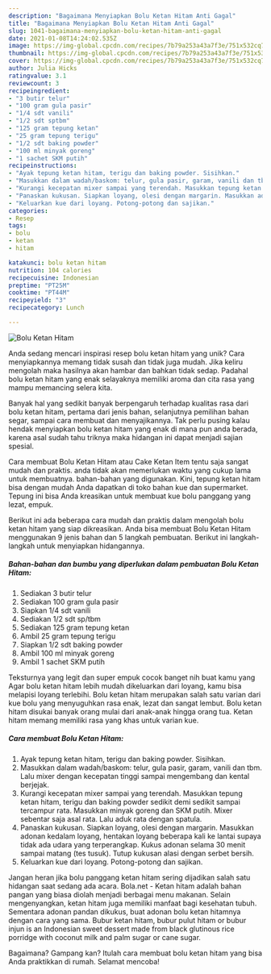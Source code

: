 ```yaml
---
description: "Bagaimana Menyiapkan Bolu Ketan Hitam Anti Gagal"
title: "Bagaimana Menyiapkan Bolu Ketan Hitam Anti Gagal"
slug: 1041-bagaimana-menyiapkan-bolu-ketan-hitam-anti-gagal
date: 2021-01-08T14:24:02.535Z
image: https://img-global.cpcdn.com/recipes/7b79a253a43a7f3e/751x532cq70/bolu-ketan-hitam-foto-resep-utama.jpg
thumbnail: https://img-global.cpcdn.com/recipes/7b79a253a43a7f3e/751x532cq70/bolu-ketan-hitam-foto-resep-utama.jpg
cover: https://img-global.cpcdn.com/recipes/7b79a253a43a7f3e/751x532cq70/bolu-ketan-hitam-foto-resep-utama.jpg
author: Julia Hicks
ratingvalue: 3.1
reviewcount: 3
recipeingredient:
- "3 butir telur"
- "100 gram gula pasir"
- "1/4 sdt vanili"
- "1/2 sdt sptbm"
- "125 gram tepung ketan"
- "25 gram tepung terigu"
- "1/2 sdt baking powder"
- "100 ml minyak goreng"
- "1 sachet SKM putih"
recipeinstructions:
- "Ayak tepung ketan hitam, terigu dan baking powder. Sisihkan."
- "Masukkan dalam wadah/baskom: telur, gula pasir, garam, vanili dan tbm. Lalu mixer dengan kecepatan tinggi sampai mengembang dan kental berjejak."
- "Kurangi kecepatan mixer sampai yang terendah. Masukkan tepung ketan hitam, terigu dan baking powder sedikit demi sedikit sampai tercampur rata. Masukkan minyak goreng dan SKM putih. Mixer sebentar saja asal rata. Lalu aduk rata dengan spatula."
- "Panaskan kukusan. Siapkan loyang, olesi dengan margarin. Masukkan adonan kedalam loyang, hentakan loyang beberapa kali ke lantai supaya tidak ada udara yang terperangkap. Kukus adonan selama 30 menit sampai matang (tes tusuk). Tutup kukusan alasi dengan serbet bersih."
- "Keluarkan kue dari loyang. Potong-potong dan sajikan."
categories:
- Resep
tags:
- bolu
- ketan
- hitam

katakunci: bolu ketan hitam 
nutrition: 104 calories
recipecuisine: Indonesian
preptime: "PT25M"
cooktime: "PT44M"
recipeyield: "3"
recipecategory: Lunch

---
```



![Bolu Ketan Hitam](https://img-global.cpcdn.com/recipes/7b79a253a43a7f3e/751x532cq70/bolu-ketan-hitam-foto-resep-utama.jpg)

Anda sedang mencari inspirasi resep bolu ketan hitam yang unik? Cara menyiapkannya memang tidak susah dan tidak juga mudah. Jika keliru mengolah maka hasilnya akan hambar dan bahkan tidak sedap. Padahal bolu ketan hitam yang enak selayaknya memiliki aroma dan cita rasa yang mampu memancing selera kita.

Banyak hal yang sedikit banyak berpengaruh terhadap kualitas rasa dari bolu ketan hitam, pertama dari jenis bahan, selanjutnya pemilihan bahan segar, sampai cara membuat dan menyajikannya. Tak perlu pusing kalau hendak menyiapkan bolu ketan hitam yang enak di mana pun anda berada, karena asal sudah tahu triknya maka hidangan ini dapat menjadi sajian spesial.

Cara membuat Bolu Ketan Hitam atau Cake Ketan Item tentu saja sangat mudah dan praktis. anda tidak akan memerlukan waktu yang cukup lama untuk membuatnya. bahan-bahan yang digunakan. Kini, tepung ketan hitam bisa dengan mudah Anda dapatkan di toko bahan kue dan supermarket. Tepung ini bisa Anda kreasikan untuk membuat kue bolu panggang yang lezat, empuk.


Berikut ini ada beberapa cara mudah dan praktis dalam mengolah bolu ketan hitam yang siap dikreasikan. Anda bisa membuat Bolu Ketan Hitam menggunakan 9 jenis bahan dan 5 langkah pembuatan. Berikut ini langkah-langkah untuk menyiapkan hidangannya.

<!--inarticleads1-->

##### Bahan-bahan dan bumbu yang diperlukan dalam pembuatan Bolu Ketan Hitam:

1. Sediakan 3 butir telur
1. Sediakan 100 gram gula pasir
1. Siapkan 1/4 sdt vanili
1. Sediakan 1/2 sdt sp/tbm
1. Sediakan 125 gram tepung ketan
1. Ambil 25 gram tepung terigu
1. Siapkan 1/2 sdt baking powder
1. Ambil 100 ml minyak goreng
1. Ambil 1 sachet SKM putih


Teksturnya yang legit dan super empuk cocok banget nih buat kamu yang Agar bolu ketan hitam lebih mudah dikeluarkan dari loyang, kamu bisa melapisi loyang terlebihi. Bolu ketan hitam merupakan salah satu varian dari kue bolu yang menyuguhkan rasa enak, lezat dan sangat lembut. Bolu ketan hitam disukai banyak orang mulai dari anak-anak hingga orang tua. Ketan hitam memang memiliki rasa yang khas untuk varian kue. 

<!--inarticleads2-->

##### Cara membuat Bolu Ketan Hitam:

1. Ayak tepung ketan hitam, terigu dan baking powder. Sisihkan.
1. Masukkan dalam wadah/baskom: telur, gula pasir, garam, vanili dan tbm. Lalu mixer dengan kecepatan tinggi sampai mengembang dan kental berjejak.
1. Kurangi kecepatan mixer sampai yang terendah. Masukkan tepung ketan hitam, terigu dan baking powder sedikit demi sedikit sampai tercampur rata. Masukkan minyak goreng dan SKM putih. Mixer sebentar saja asal rata. Lalu aduk rata dengan spatula.
1. Panaskan kukusan. Siapkan loyang, olesi dengan margarin. Masukkan adonan kedalam loyang, hentakan loyang beberapa kali ke lantai supaya tidak ada udara yang terperangkap. Kukus adonan selama 30 menit sampai matang (tes tusuk). Tutup kukusan alasi dengan serbet bersih.
1. Keluarkan kue dari loyang. Potong-potong dan sajikan.


Jangan heran jika bolu panggang ketan hitam sering dijadikan salah satu hidangan saat sedang ada acara. Bola.net - Ketan hitam adalah bahan pangan yang biasa diolah menjadi berbagai menu makanan. Selain mengenyangkan, ketan hitam juga memiliki manfaat bagi kesehatan tubuh. Sementara adonan pandan dikukus, buat adonan bolu ketan hitamnya dengan cara yang sama. Bubur ketan hitam, bubur pulut hitam or bubur injun is an Indonesian sweet dessert made from black glutinous rice porridge with coconut milk and palm sugar or cane sugar. 

Bagaimana? Gampang kan? Itulah cara membuat bolu ketan hitam yang bisa Anda praktikkan di rumah. Selamat mencoba!
